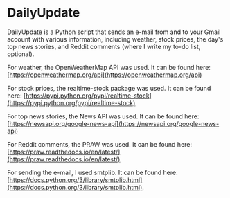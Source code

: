 # DailyUpdate

DailyUpdate is a Python script that sends an e-mail from and to your Gmail account with various information, including weather, stock prices, the day's top news stories, and Reddit comments (where I write my to-do list, optional). 

For weather, the OpenWeatherMap API was used. It can be found here: [https://openweathermap.org/api](https://openweathermap.org/api)

For stock prices, the realtime-stock package was used. It can be found here: [https://pypi.python.org/pypi/realtime-stock](https://pypi.python.org/pypi/realtime-stock)

For top news stories, the News API was used. It can be found here: [https://newsapi.org/google-news-api](https://newsapi.org/google-news-api)

For Reddit comments, the PRAW was used. It can be found here: [https://praw.readthedocs.io/en/latest/](https://praw.readthedocs.io/en/latest/)

For sending the e-mail, I used smtplib. It can be found here: [https://docs.python.org/3/library/smtplib.html](https://docs.python.org/3/library/smtplib.html).

